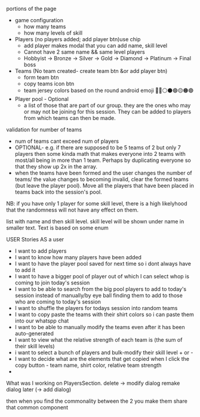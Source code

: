 portions of the page
  - game configuration
    - how many teams
    - how many levels of skill
  - Players (no players added; add player btn)use chip
    - add player makes modal that you can add name, skill level
    - Cannot have 2 same name && same level players
    - Hobbyist -> Bronze -> Silver -> Gold -> Diamond -> Platinum -> Final boss
  - Teams (No team created- create team btn &or add player btn)
    - form team btn
    - copy teams icon btn
    - team jersey colors based on the round android emoji 🔵🔴⚪⚫🟢🟡🟠🟣
  - Player pool - Optional
    -  a list of those that are part of our group. they are the ones who may or may not be joining for this session. They can be added to players from which teams can then be made.

validation for number of teams
- num of teams cant exceed num of players
- OPTIONAL- e.g. if there are supposed to be 5 teams of 2 but only 7 players then some kinda math that makes everyone into 2 teams with most/all being in more than 1 team. Perhaps by duplicating everyone so that they show up 2x in the array.
- when the teams have been formed and the user changes the number of teams/ the value changes to becoming invalid, clear the formed teams (but leave the player pool). Move all the players that have been placed in teams back into the session's pool.


NB: if you have only 1 player for some skill level, there is a high likelyhood that the randomness will not have any effect on them.


list with name and then skill level.
skill level will be shown under name in smaller text.
Text is based on some enum

USER Stories
AS a user
- I want to add players
- I want to know how many players have been added
- I want to have the player pool saved for next time so i dont always have to add it
- I want to have a bigger pool of player out of which I can select whop is coming to join today's session
- I want to be able to search from the big pool players to add to today's session instead of manually/by eye ball finding them to add to those who are coming to today's session
- I want to shuffle the players for todays session into random teams
- I want to copy paste the teams with their shirt colors so i can paste them into our whatspp chat
- I want to be able to manually modify the teams even after it has been auto-generated
- I want to view what the relative strength of each team is (the sum of their skill levels)
- i want to select a bunch of players and bulk-modify their skill level + or -
- I want to decide what are the elements that get copied when I click the copy button - team name, shirt color, relative team strength
- 


What was I working on PlayersSection. delete -> modify dialog 
remake dialog
later (-> add dialog)

then when you find the commonality between the 2 you make them share that common component